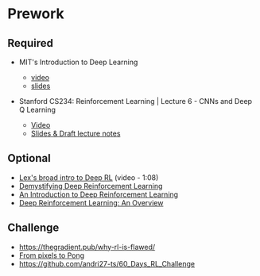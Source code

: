 Prework
======

Required
------

- MIT's Introduction to Deep Learning 
    - [video](https://youtu.be/njKP3FqW3Sk?t=491)
    - [slides](http://introtodeeplearning.com/slides/6S191_MIT_DeepLearning_L1.pdf)

- Stanford CS234: Reinforcement Learning | Lecture 6 - CNNs and Deep Q Learning
    + [Video](https://www.youtube.com/watch?v=gOV8-bC1_KU&list=PLoROMvodv4rOSOPzutgyCTapiGlY2Nd8u&index=6)
    + [Slides & Draft lecture notes](http://web.stanford.edu/class/cs234/schedule.html)

Optional
------

- [Lex's broad intro to Deep RL](https://www.youtube.com/watch?v=zR11FLZ-O9M) (video - 1:08)
- [Demystifying Deep Reinforcement Learning](https://www.nervanasys.com/demystifying-deep-reinforcement-learning/)
- [An Introduction to Deep Reinforcement Learning](https://arxiv.org/pdf/1811.12560.pdf)
- [Deep Reinforcement Learning: An Overview](https://arxiv.org/abs/1701.07274)

Challenge
-----

- https://thegradient.pub/why-rl-is-flawed/
- [From pixels to Pong](http://karpathy.github.io/2016/05/31/rl/)
- https://github.com/andri27-ts/60_Days_RL_Challenge
                                                  
